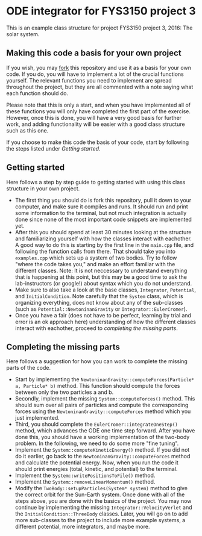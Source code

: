 # ODE integrator for FYS3150 project 3
This is an example class structure for project FYS3150 project 3, 2016: The solar system. 

## Making this code a basis for your own project
If you wish, you may [fork](https://help.github.com/articles/fork-a-repo/) this repository and use it as a basis for your own code. If you do, you will have to implement a lot of the crucial functions yourself. The relevant functions you need to implement are spread throughout the project, but they are all commented with a note saying what each function should do.

Please note that this is only a start, and when you have implemented all of these functions you will only have completed the first part of the exercise. However, once this is done, you will have a very good basis for further work, and adding functionality will be easier with a good class structure such as this one.

If you choose to make this code the basis of your code, start by following the steps listed under _Getting started_.

## Getting started
Here follows a step by step guide to getting started with using this class structure in your own project.
- The first thing you should do is fork this repository, pull it down to your computer, and make sure it compiles and runs. It should run and print some information to the terminal, but not much integration is actually done since none of the most important code snippets are implemented yet. 
- After this you should spend at least 30 minutes looking at the structure and familiarizing yourself with how the classes interact with eachother. A good way to do this is starting by the first line in the `main.cpp` file, and following the function calls from there. That should take you into `examples.cpp` which sets up a system of two bodies. Try to follow "where the code takes you," and make an effort familiar with the different classes. Note: It is not neccessary to understand everything that is happening at this point, but this may be a good time to ask the lab-instructors (or google!) about syntax which you do not understand. 
- Make sure to also take a look at the base classes, `Integrator`, `Potential`, and `InitialCondition`. Note carefully that the `System` class, which is organizing everything, does not know about any of the sub-classes (such as `Potential::NewtoninanGravity` or `Integrator::EulerCromer`).
- Once you have a fair (does not have to be perfect, learning by trial and error is an ok approach here) understanding of how the different classes interact with eachother, proceed to _completing the missing parts_.

## Completing the missing parts
Here follows a suggestion for how you can work to complete the missing parts of the code.
- Start by implementing the `NewtoninanGravity::computeForces(Particle* a, Particle* b)` method. This function should compute the forces between only the two particles a and b.
- Secondly, implement the missing `System::computeForces()` method. This should sum over all pairs of particles and compute the corresponding forces using the `NewtoninanGravity::computeForces` method which you just implemented.
- Third, you should complete the `EulerCromer::integrateOneStep()` method, which advances the ODE one time step forward. 
After you have done this, you should have a working implementation of the two-body problem. In the following, we need to do some more "fine tuning".
- Implement the `System::computeKineticEnergy()` method. If you did not do it earlier, go back to the `NewtoninanGravity::computeForces` method and calculate the potential energy. Now, when you run the code it should print energies (total, kinetic, and potential) to the terminal.
- Implement the `System::writePositionsToFile()` method.
- Implement the `System::removeLinearMomentum()` method. 
- Modify the `TwoBody::setupParticles(System* system)` method to give the correct orbit for the Sun-Earth system. 
Once done with all of the steps above, you are done with the basics of the project. You may now continue by implementing the missing `Integrator::VelocityVerlet` and the `InitialCondition::ThreeBody` classes. Later, you will go on to add more sub-classes to the project to include more example systems, a different potential, more integrators, and maybe more.




